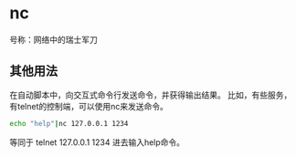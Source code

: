 # nc
号称：网络中的瑞士军刀




## 其他用法
在自动脚本中，向交互式命令行发送命令，并获得输出结果。
比如，有些服务，有telnet的控制端，可以使用nc来发送命令。
```sh
echo "help"|nc 127.0.0.1 1234
```
等同于 telnet 127.0.0.1 1234 进去输入help命令。
